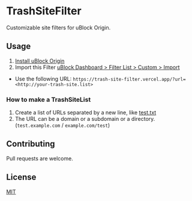 # TrashSiteFilter

Customizable site filters for uBlock Origin.

## Usage
1. [Install uBlock Origin](https://github.com/gorhill/uBlock#installation)
2. Import this Filter [uBlock Dashboard > Filter List > Custom > Import](https://github.com/gorhill/uBlock/wiki/Filter-lists-from-around-the-web)
* Use the following URL: 
 `https://trash-site-filter.vercel.app/?url=<http://your-trash-site.list>`

### How to make a TrashSiteList
1. Create a list of URLs separated by a new line, like [test.txt](https://github.com/mouse484/TrashSiteFilter/blob/main/public/test.txt)
2. The URL can be a domain or a subdomain or a directory. (`test.example.com` / `example.com/test`)

## Contributing
Pull requests are welcome.

## License
[MIT](https://choosealicense.com/licenses/mit/)